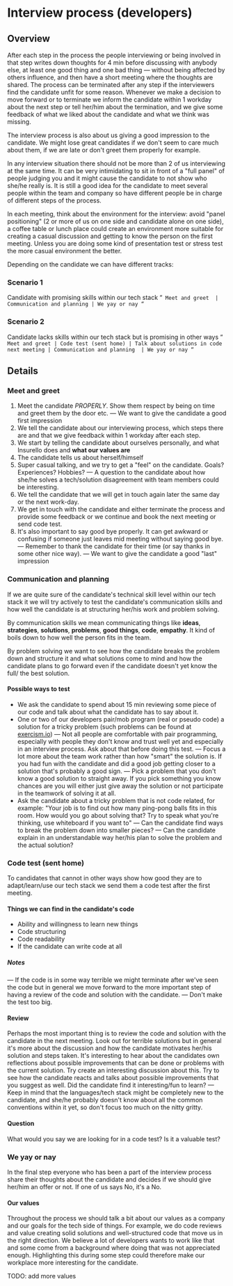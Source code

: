 # Interview process (developers)

## Overview

After each step in the process the people interviewing or being involved in that step writes down thoughts for 4 min before discussing with anybody else, at least one good thing and one bad thing — without being affected by others influence, and then have a short meeting where the thoughts are shared.
The process can be terminated after any step if the interviewers find the candidate unfit for some reason.
Whenever we make a decision to move forward or to terminate we inform the candidate within 1 workday about the next
step or tell her/him about the termination, and we give some feedback of what we liked about the candidate and what we think was missing.

The interview process is also about us giving a good impression to the candidate. We might lose great candidates if we don't seem to care much about them, if we are late or don't greet them properly for example.

In any interview situation there should not be more than 2 of us interviewing at the same time. It can be very intimidating to sit in front of a "full panel" of people judging you and it might cause the candidate to not show who she/he really is.
It is still a good idea for the candidate to meet several people within the team and company so have different people be in charge of different steps of the process. 

In each meeting, think about the environment for the interview: avoid "panel positioning" (2 or more of us on one side and candidate alone on one side), a coffee table or lunch place could create an environment more suitable for creating a casual discussion and getting to know the person on the first meeting. Unless you are doing some kind of presentation test or stress test the more casual environment the better.

Depending on the candidate we can have different tracks:
### Scenario 1
Candidate with promising skills within our tech stack
“`
Meet and greet 
|
Communication and planning
|
We yay or nay
“`
### Scenario 2
Candidate lacks skills within our tech stack but is promising in other ways
“`
Meet and greet
|
Code test (sent home)
|
Talk about solutions in code next meeting
|
Communication and planning 
|
We yay or nay
“`
## Details
### Meet and greet
1. Meet the candidate *PROPERLY*. Show them respect by being on time and greet them by the door etc.
 — We want to give the candidate a good first impression
2. We tell the candidate about our interviewing process, which steps there are and that we give feedback within 1 workday after each step.
3. We start by telling the candidate about ourselves personally, and what Insurello does and **what our values are**
4. The candidate tells us about herself/himself
5. Super casual talking, and we try to get a "feel" on the candidate. Goals? Experiences? Hobbies?
   — A question to the candidate about how she/he solves a tech/solution disagreement with team members could be interesting.
6. We tell the candidate that we will get in touch again later the same day or the next work-day.
7. We get in touch with the candidate and either terminate the process and provide some feedback or we continue and book the next meeting or send code test.
8. It's also important to say good bye properly. It can get awkward or confusing if someone just leaves mid meeting without saying good bye.
  — Remember to thank the candidate for their time (or say thanks in some other nice way).
  — We want to give the candidate a good "last" impression

### Communication and planning
If we are quite sure of the candidate's technical skill level within our tech stack it we will try actively to test the candidate's communication skills and how well the candidate is at structuring her/his work and problem solving.

By communication skills we mean communicating things like **ideas**, **strategies**, **solutions**, **problems**, **good things**, **code**, **empathy**. It kind of boils down to how well the person fits in the team.

By problem solving we want to see how the candidate breaks the problem down and structure it and what solutions come to mind and how the candidate plans to go forward even if the candidate doesn't yet know the full/ the best solution.

#### Possible ways to test
* We ask the candidate to spend about 15 min reviewing some piece of our code and talk about what the candidate has to say about it.
* One or two of our developers pair/mob program (real or pseudo code) a solution for a tricky problem (such problems can be found at [exercism.io](https://exercism.io))
 — Not all people are comfortable with pair programming, especially with people they don't know and trust well yet and especially in an interview process. Ask about that before doing this test.
   — Focus a lot more about the team work rather than how "smart" the solution is. If you had fun with the candidate and did a good job getting closer to a solution that's probably a good sign.
   — Pick a problem that you don't know a good solution to straight away. If you pick something you know chances are you will either just give away the solution or not participate in the teamwork of solving it at all.
* Ask the candidate about a tricky problem that is not code related, for example: "Your job is to find out how many ping-pong balls fits in this room. How would you go about solving that? Try to speak what you're thinking, use whiteboard if you want to"
 — Can the candidate find ways to break the problem down into smaller pieces?
   — Can the candidate explain in an understandable way her/his plan to solve the problem and the actual solution?

### Code test (sent home)

To candidates that cannot in other ways show how good they are to adapt/learn/use our tech stack we send them a code test after the first meeting.
 
#### Things we can find in the candidate's code
* Ability and willingness to learn new things
* Code structuring
* Code readability
* If the candidate can write code at all

##### Notes
— If the code is in some way terrible we might terminate after we've seen the code but in general we move forward to the more important step of having a review of the code and solution with the candidate.
— Don't make the test too big.

#### Review
Perhaps the most important thing is to review the code and solution with the candidate in the next meeting. Look out for terrible solutions but in general it's more about the discussion and how the candidate motivates her/his solution and steps taken. It's interesting to hear about the candidates own reflections about possible improvements that can be done or problems with the current solution. Try create an interesting discussion about this. Try to see how the candidate reacts and talks about possible improvements that you suggest as well. Did the candidate find it interesting/fun to learn?
— Keep in mind that the languages/tech stack might be completely new to the candidate, and she/he probably doesn't know about all the common conventions within it yet, so don't focus too much on the nitty gritty.

#### Question
What would you say we are looking for in a code test? Is it a valuable test?

### We yay or nay
In the final step everyone who has been a part of the interview process share their thoughts about the candidate and decides if we should give her/him an offer or not. If one of us says No, it's a No.

#### Our values
Throughout the process we should talk a bit about our values as a company and our goals for the tech side of things. 
For example, we do code reviews and value creating solid solutions and well-structured code that move us in the right direction. We believe a lot of developers wants to work like that and some come from a background where doing that was not appreciated enough. Highlighting this during some step could therefore make our workplace more interesting for the candidate.

TODO: add more values
